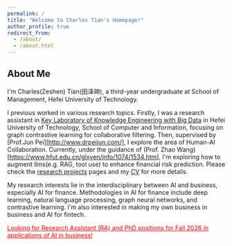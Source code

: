 ```yaml
---
permalink: /
title: "Welcome to Charles Tian's Homepage!"
author_profile: true
redirect_from: 
  - /about/
  - /about.html
---
```


## About Me

I'm Charles(Zeshen) Tian(田泽珅), a third-year undergraduate at School of Management, Hefei University of Technology.

I previous worked in various research topics. Firstly, I was a research assistant in [Key Laboratory of Knowledge Engineering with Big Data](https://lab.zhonghuapu.com/) in Hefei University of Technology, School of Computer and Information, focusing on graph contrastive learning for collaborative filtering. Then, supervised by [Prof.Jun Pei][http://www.drpeijun.com/], I explore the area of Human-AI Collaboration. Currently, under the guidance of (Prof. Zhao Wang)[https://www.hfut.edu.cn/glxyen/info/1074/1534.htm], I'm exploring how to augment llms(e.g. RAG, tool use) to enhance financial risk prediction. Please check the [research projects]() pages and my [CV](https://zeshentian.github.io/files/CV.pdf) for more details.

My research interests lie in the interdisciplinary between AI and business, especially AI for finance. Methodologies in AI for finance include deep learning, natural language processing, graph neural networks, and contrastive learning. I'm also interested in making my own business in business and AI for fintech. 



<span style="color:red;"><u>Looking for Research Assistant (RA) and PhD positions for Fall 2026 in applications of AI in business!</u></span>

